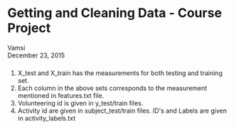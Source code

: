 # Getting and Cleaning Data - Course Project
Vamsi  
December 23, 2015  
###

1) X_test and X_train has the measurements for both testing and training set.
2) Each column in the above sets corresponds to the measurement mentioned in features.txt file.
3) Volunteering id is given in y_test/train files.
4) Activity id are given in subject_test/train files. ID's and Labels are given in activity_labels.txt
